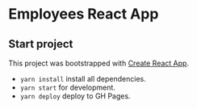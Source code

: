 # Employees React App

## Start project

This project was bootstrapped with [Create React App](https://github.com/facebookincubator/create-react-app).

- `yarn install` install all dependencies.
- `yarn start` for development.
- `yarn deploy` deploy to GH Pages.
